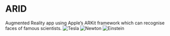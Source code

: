 # ARID
Augmented Reality app using Apple’s ARKit framework which can recognise faces of famous scientists.
![Tesla](https://user-images.githubusercontent.com/97596174/149120946-1b4ab15e-911b-4354-a870-8a2162d96c7c.PNG)
![Newton](https://user-images.githubusercontent.com/97596174/149120975-3a982ee6-152c-4097-b705-b169d22f5724.PNG)
![Einstein](https://user-images.githubusercontent.com/97596174/149120991-1b155c4b-78f3-4569-8491-4ce46d984084.PNG)
